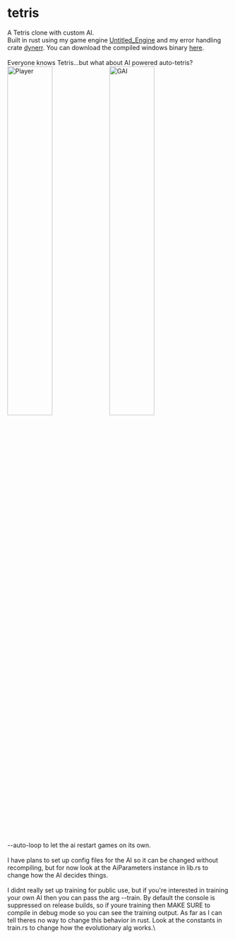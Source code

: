 # tetris

A Tetris clone with custom AI.\
Built in rust using my game engine [Untitled_Engine](https://github.com/0rphon/Untitled_Game) and my error handling crate [dynerr](https://github.com/0rphon/dynerr). You can download the compiled windows binary [here](https://drive.google.com/file/d/12WrdRk6TMtHe93KBFNBXWSXnIR8WRBE0/view?usp=sharing).\
\
Everyone knows Tetris...but what about AI powered auto-tetris?\
<img src="player.gif" width="45%" title="Player"/> <img src="ai.gif" width="45%" title="GAI"/>
\
--auto-loop to let the ai restart games on its own.\
\
I have plans to set up config files for the AI so it can be changed without recompiling, but for now look at the AiParameters instance in lib.rs to change how the AI decides things.\
\
I didnt really set up training for public use, but if you're interested in training your own AI then you can pass the arg --train. By default the console is suppressed on release builds, so if youre training then MAKE SURE to compile in debug mode so you can see the training output. As far as I can tell theres no way to change this behavior in rust. Look at the constants in train.rs to change how the evolutionary alg works.\
